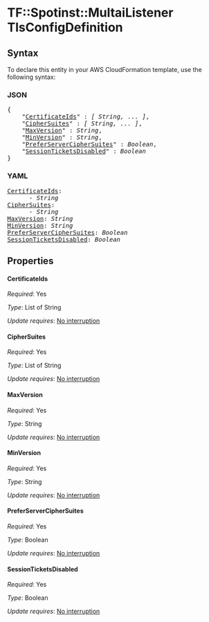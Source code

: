# TF::Spotinst::MultaiListener TlsConfigDefinition

## Syntax

To declare this entity in your AWS CloudFormation template, use the following syntax:

### JSON

<pre>
{
    "<a href="#certificateids" title="CertificateIds">CertificateIds</a>" : <i>[ String, ... ]</i>,
    "<a href="#ciphersuites" title="CipherSuites">CipherSuites</a>" : <i>[ String, ... ]</i>,
    "<a href="#maxversion" title="MaxVersion">MaxVersion</a>" : <i>String</i>,
    "<a href="#minversion" title="MinVersion">MinVersion</a>" : <i>String</i>,
    "<a href="#preferserverciphersuites" title="PreferServerCipherSuites">PreferServerCipherSuites</a>" : <i>Boolean</i>,
    "<a href="#sessionticketsdisabled" title="SessionTicketsDisabled">SessionTicketsDisabled</a>" : <i>Boolean</i>
}
</pre>

### YAML

<pre>
<a href="#certificateids" title="CertificateIds">CertificateIds</a>: <i>
      - String</i>
<a href="#ciphersuites" title="CipherSuites">CipherSuites</a>: <i>
      - String</i>
<a href="#maxversion" title="MaxVersion">MaxVersion</a>: <i>String</i>
<a href="#minversion" title="MinVersion">MinVersion</a>: <i>String</i>
<a href="#preferserverciphersuites" title="PreferServerCipherSuites">PreferServerCipherSuites</a>: <i>Boolean</i>
<a href="#sessionticketsdisabled" title="SessionTicketsDisabled">SessionTicketsDisabled</a>: <i>Boolean</i>
</pre>

## Properties

#### CertificateIds

_Required_: Yes

_Type_: List of String

_Update requires_: [No interruption](https://docs.aws.amazon.com/AWSCloudFormation/latest/UserGuide/using-cfn-updating-stacks-update-behaviors.html#update-no-interrupt)

#### CipherSuites

_Required_: Yes

_Type_: List of String

_Update requires_: [No interruption](https://docs.aws.amazon.com/AWSCloudFormation/latest/UserGuide/using-cfn-updating-stacks-update-behaviors.html#update-no-interrupt)

#### MaxVersion

_Required_: Yes

_Type_: String

_Update requires_: [No interruption](https://docs.aws.amazon.com/AWSCloudFormation/latest/UserGuide/using-cfn-updating-stacks-update-behaviors.html#update-no-interrupt)

#### MinVersion

_Required_: Yes

_Type_: String

_Update requires_: [No interruption](https://docs.aws.amazon.com/AWSCloudFormation/latest/UserGuide/using-cfn-updating-stacks-update-behaviors.html#update-no-interrupt)

#### PreferServerCipherSuites

_Required_: Yes

_Type_: Boolean

_Update requires_: [No interruption](https://docs.aws.amazon.com/AWSCloudFormation/latest/UserGuide/using-cfn-updating-stacks-update-behaviors.html#update-no-interrupt)

#### SessionTicketsDisabled

_Required_: Yes

_Type_: Boolean

_Update requires_: [No interruption](https://docs.aws.amazon.com/AWSCloudFormation/latest/UserGuide/using-cfn-updating-stacks-update-behaviors.html#update-no-interrupt)

